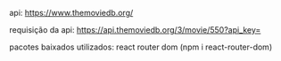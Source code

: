 api: 
    https://www.themoviedb.org/


requisição da api:
    https://api.themoviedb.org/3/movie/550?api_key=


pacotes baixados utilizados:
    react router dom (npm i react-router-dom)
